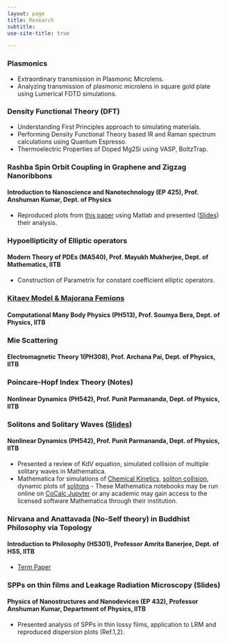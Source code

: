 ```yaml
---
layout: page
title: Research
subtitle: 
use-site-title: true

---
```


### Plasmonics
* Extraordinary transmission in Plasmonic Microlens.
* Analyzing transmission of plasmonic microlens in square gold plate using Lumerical FDTD simulations.

### Density Functional Theory (DFT) 
* Understanding First Principles approach to simulating materials.
* Performing Density Functional Theory based IR and Raman spectrum calculations using Quantum Espresso.
* Thermoelectric Properties of Doped Mg2Si using VASP, BoltzTrap.

### Rashba Spin Orbit Coupling in Graphene and Zigzag Nanoribbons 
#### Introduction to Nanoscience and Nanotechnology (EP 425), Prof. Anshuman Kumar, Dept. of Physics 
* Reproduced plots from [this paper](https://arxiv.org/pdf/0901.0160.pdf) using  Matlab and presented ([Slides](http://home.iitb.ac.in/~15d110001/RashbaSOCZigzag.pdf)) their analysis.

### Hypoellipticity of Elliptic operators 
#### Modern Theory of PDEs (MA540), Prof. Mayukh Mukherjee, Dept. of Mathematics, IITB
* Construction of Parametrix for constant coefficient elliptic operators.
   
### [Kitaev Model & Majorana Femions](/kitaevmodelmajoranafermion)                                                                                                     
#### Computational Many Body Physics (PH513), Prof. Soumya Bera, Dept. of Physics, IITB

### Mie Scattering     
#### Electromagnetic Theory 1(PH308), Prof. Archana Pai, Dept. of Physics, IITB	
                                             
### Poincare-Hopf Index Theory (Notes) 
#### Nonlinear Dynamics (PH542), Prof. Punit Parmananda, Dept. of Physics, IITB

### Solitons and Solitary Waves ([Slides](Soliton.pdf))                                                                                              
#### Nonlinear Dynamics (PH542), Prof. Punit Parmananda, Dept. of Physics, IITB
* Presented a review of KdV equation, simulated collision of multiple solitary waves in Mathematica.
* Mathematica for simulations of [Chemical Kinetics](/chemicalkinetics.nb), [soliton collision](/solitoncollision.nb), dynamic plots of [solitons](/soliton.nb) - These Mathematica notebooks may be run online on [CoCalc Jupyter](https://cocalc.com/doc/jupyter-notebook.html) or any academic may gain access to the licensed software Mathematica through their institution.

### Nirvana and Anattavada (No-Self theory) in Buddhist Philosophy via Topology      
#### Introduction to Philosophy (HS301), Professor Amrita Banerjee, Dept. of HSS, IITB
* [Term Paper](https://drive.google.com/file/d/1AvQK7grQ3P8iAi-hHU9qaCMXh5bFXT94/view?usp=sharing)

### SPPs on thin films and Leakage Radiation Microscopy (Slides)                                                   
#### Physics of Nanostructures and Nanodevices (EP 432), Professor Anshuman Kumar, Department of Physics, IITB
* Presented analysis of SPPs in thin lossy films, application to LRM  and reproduced dispersion plots (Ref.1,2).

